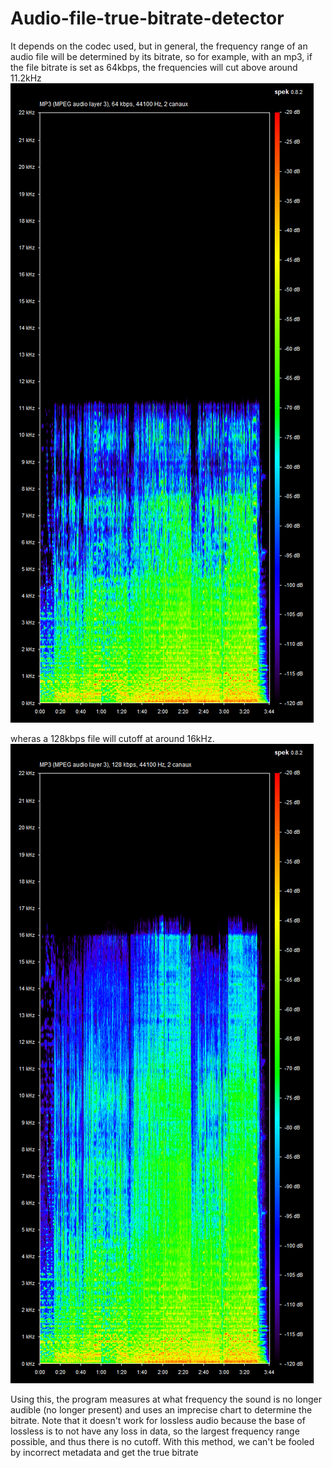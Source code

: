 # Audio-file-true-bitrate-detector

It depends on the codec used, but in general, the frequency range of an audio file will be determined by its bitrate, so for example, with an mp3, if the file bitrate is set as 64kbps, the frequencies will cut above around 11.2kHz
![64kbps spectrogram](https://github.com/MrPowley/Audio-file-true-bitrate-detector/blob/main/Images/64kbps-mp3.png?raw=true)

wheras a 128kbps file will cutoff at around 16kHz.
![64kbps spectrogram](https://github.com/MrPowley/Audio-file-true-bitrate-detector/blob/main/Images/128kbps-mp3.png?raw=true)

Using this, the program measures at what frequency the sound is no longer audible (no longer present) and uses an imprecise chart to determine the bitrate.
Note that it doesn't work for lossless audio because the base of lossless is to not have any loss in data, so the largest frequency range possible, and thus there is no cutoff.
With this method, we can't be fooled by incorrect metadata and get the true bitrate